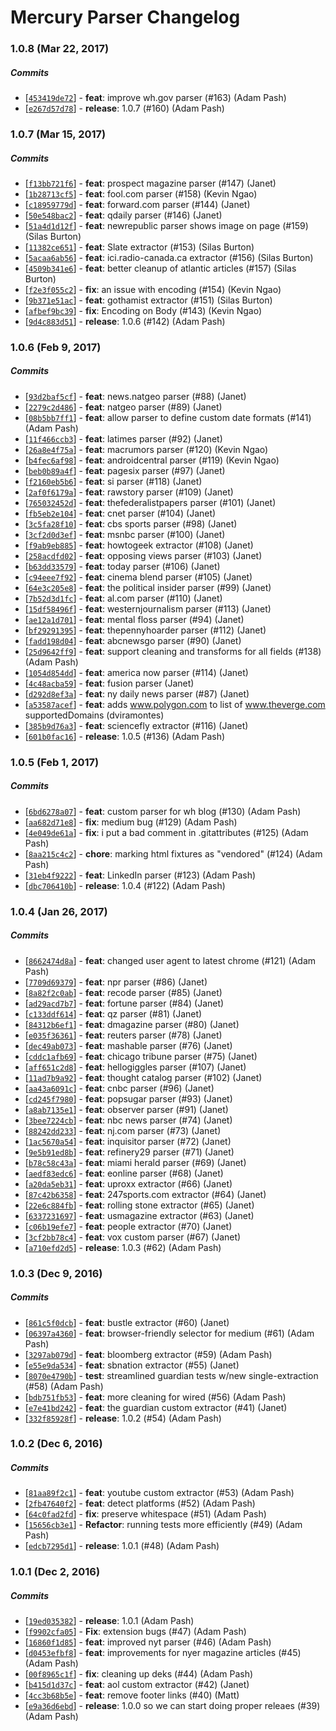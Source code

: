 # Mercury Parser Changelog

### 1.0.8 (Mar 22, 2017)

##### Commits

* [[`453419de72`](https://github.com/postlight/mercury-parser/commit/453419de72)] - **feat**: improve wh.gov parser (#163) (Adam Pash) 
* [[`e267d57d78`](https://github.com/postlight/mercury-parser/commit/e267d57d78)] - **release**: 1.0.7 (#160) (Adam Pash) 

### 1.0.7 (Mar 15, 2017)

##### Commits

* [[`f13bb721f6`](https://github.com/postlight/mercury-parser/commit/f13bb721f6)] - **feat**: prospect magazine parser (#147) (Janet) 
* [[`1b28713cf5`](https://github.com/postlight/mercury-parser/commit/1b28713cf5)] - **feat**: fool.com parser (#158) (Kevin Ngao) 
* [[`c18959779d`](https://github.com/postlight/mercury-parser/commit/c18959779d)] - **feat**: forward.com parser (#144) (Janet) 
* [[`50e548bac2`](https://github.com/postlight/mercury-parser/commit/50e548bac2)] - **feat**: qdaily parser (#146) (Janet) 
* [[`51a4d1d12f`](https://github.com/postlight/mercury-parser/commit/51a4d1d12f)] - **feat**: newrepublic parser shows image on page (#159) (Silas Burton) 
* [[`11382ce651`](https://github.com/postlight/mercury-parser/commit/11382ce651)] - **feat**: Slate extractor (#153) (Silas Burton) 
* [[`5acaa6ab56`](https://github.com/postlight/mercury-parser/commit/5acaa6ab56)] - **feat**: ici.radio-canada.ca extractor (#156) (Silas Burton) 
* [[`4509b341e6`](https://github.com/postlight/mercury-parser/commit/4509b341e6)] - **feat**: better cleanup of atlantic articles (#157) (Silas Burton) 
* [[`f2e3f055c2`](https://github.com/postlight/mercury-parser/commit/f2e3f055c2)] - **fix**: an issue with encoding (#154) (Kevin Ngao) 
* [[`9b371e51ac`](https://github.com/postlight/mercury-parser/commit/9b371e51ac)] - **feat**: gothamist extractor (#151) (Silas Burton) 
* [[`afbef9bc39`](https://github.com/postlight/mercury-parser/commit/afbef9bc39)] - **fix**: Encoding on Body (#143) (Kevin Ngao) 
* [[`9d4c883d51`](https://github.com/postlight/mercury-parser/commit/9d4c883d51)] - **release**: 1.0.6 (#142) (Adam Pash) 

### 1.0.6 (Feb 9, 2017)

##### Commits

* [[`93d2baf5cf`](https://github.com/postlight/mercury-parser/commit/93d2baf5cf)] - **feat**: news.natgeo parser (#88) (Janet) 
* [[`2279c2d486`](https://github.com/postlight/mercury-parser/commit/2279c2d486)] - **feat**: natgeo parser (#89) (Janet) 
* [[`08b5bb7ff1`](https://github.com/postlight/mercury-parser/commit/08b5bb7ff1)] - **feat**: allow parser to define custom date formats (#141) (Adam Pash) 
* [[`11f466ccb3`](https://github.com/postlight/mercury-parser/commit/11f466ccb3)] - **feat**: latimes parser (#92) (Janet) 
* [[`26a8e4f75a`](https://github.com/postlight/mercury-parser/commit/26a8e4f75a)] - **feat**: macrumors parser (#120) (Kevin Ngao) 
* [[`b4fec6af98`](https://github.com/postlight/mercury-parser/commit/b4fec6af98)] - **feat**: androidcentral parser (#119) (Kevin Ngao) 
* [[`beb0b89a4f`](https://github.com/postlight/mercury-parser/commit/beb0b89a4f)] - **feat**: pagesix parser (#97) (Janet) 
* [[`f2160eb5b6`](https://github.com/postlight/mercury-parser/commit/f2160eb5b6)] - **feat**: si parser (#118) (Janet) 
* [[`2af0f6179a`](https://github.com/postlight/mercury-parser/commit/2af0f6179a)] - **feat**: rawstory parser (#109) (Janet) 
* [[`765032452d`](https://github.com/postlight/mercury-parser/commit/765032452d)] - **feat**: thefederalistpapers parser (#101) (Janet) 
* [[`fb5eb2e104`](https://github.com/postlight/mercury-parser/commit/fb5eb2e104)] - **feat**: cnet parser (#104) (Janet) 
* [[`3c5fa28f10`](https://github.com/postlight/mercury-parser/commit/3c5fa28f10)] - **feat**: cbs sports parser (#98) (Janet) 
* [[`3cf2d0d3ef`](https://github.com/postlight/mercury-parser/commit/3cf2d0d3ef)] - **feat**: msnbc parser (#100) (Janet) 
* [[`f9ab9eb885`](https://github.com/postlight/mercury-parser/commit/f9ab9eb885)] - **feat**: howtogeek extractor (#108) (Janet) 
* [[`258acdfd02`](https://github.com/postlight/mercury-parser/commit/258acdfd02)] - **feat**: opposing views parser (#103) (Janet) 
* [[`b63dd33579`](https://github.com/postlight/mercury-parser/commit/b63dd33579)] - **feat**: today parser (#106) (Janet) 
* [[`c94eee7f92`](https://github.com/postlight/mercury-parser/commit/c94eee7f92)] - **feat**: cinema blend parser (#105) (Janet) 
* [[`64e3c205e8`](https://github.com/postlight/mercury-parser/commit/64e3c205e8)] - **feat**: the political insider parser (#99) (Janet) 
* [[`7b52d3d1fc`](https://github.com/postlight/mercury-parser/commit/7b52d3d1fc)] - **feat**: al.com parser (#110) (Janet) 
* [[`15df58496f`](https://github.com/postlight/mercury-parser/commit/15df58496f)] - **feat**: westernjournalism parser (#113) (Janet) 
* [[`ae12a1d701`](https://github.com/postlight/mercury-parser/commit/ae12a1d701)] - **feat**: mental floss parser (#94) (Janet) 
* [[`bf29291395`](https://github.com/postlight/mercury-parser/commit/bf29291395)] - **feat**: thepennyhoarder parser (#112) (Janet) 
* [[`fadd198d04`](https://github.com/postlight/mercury-parser/commit/fadd198d04)] - **feat**: abcnewsgo parser (#90) (Janet) 
* [[`25d9642ff9`](https://github.com/postlight/mercury-parser/commit/25d9642ff9)] - **feat**: support cleaning and transforms for all fields (#138) (Adam Pash) 
* [[`1054d854dd`](https://github.com/postlight/mercury-parser/commit/1054d854dd)] - **feat**: america now parser (#114) (Janet) 
* [[`4c48acba59`](https://github.com/postlight/mercury-parser/commit/4c48acba59)] - **feat**: fusion parser (Janet) 
* [[`d292d8ef3a`](https://github.com/postlight/mercury-parser/commit/d292d8ef3a)] - **feat**: ny daily news parser (#87) (Janet) 
* [[`a53587acef`](https://github.com/postlight/mercury-parser/commit/a53587acef)] - **feat**: adds www.polygon.com to list of www.theverge.com supportedDomains (dviramontes) 
* [[`385b9d76a3`](https://github.com/postlight/mercury-parser/commit/385b9d76a3)] - **feat**: sciencefly extractor (#116) (Janet) 
* [[`601b0fac16`](https://github.com/postlight/mercury-parser/commit/601b0fac16)] - **release**: 1.0.5 (#136) (Adam Pash) 

### 1.0.5 (Feb 1, 2017)

##### Commits

* [[`6bd6278a07`](https://github.com/postlight/mercury-parser/commit/6bd6278a07)] - **feat**: custom parser for wh blog (#130) (Adam Pash) 
* [[`aa682d71e8`](https://github.com/postlight/mercury-parser/commit/aa682d71e8)] - **fix**: medium bug (#129) (Adam Pash) 
* [[`4e049de61a`](https://github.com/postlight/mercury-parser/commit/4e049de61a)] - **fix**: i put a bad comment in .gitattributes (#125) (Adam Pash) 
* [[`8aa215c4c2`](https://github.com/postlight/mercury-parser/commit/8aa215c4c2)] - **chore**: marking html fixtures as "vendored" (#124) (Adam Pash) 
* [[`31eb4f9222`](https://github.com/postlight/mercury-parser/commit/31eb4f9222)] - **feat**: LinkedIn parser (#123) (Adam Pash) 
* [[`dbc706410b`](https://github.com/postlight/mercury-parser/commit/dbc706410b)] - **release**: 1.0.4 (#122) (Adam Pash) 

### 1.0.4 (Jan 26, 2017)

##### Commits

* [[`8662474d8a`](https://github.com/postlight/mercury-parser/commit/8662474d8a)] - **feat**: changed user agent to latest chrome (#121) (Adam Pash) 
* [[`7709d69379`](https://github.com/postlight/mercury-parser/commit/7709d69379)] - **feat**: npr parser (#86) (Janet) 
* [[`8a82f2c0ab`](https://github.com/postlight/mercury-parser/commit/8a82f2c0ab)] - **feat**: recode parser (#85) (Janet) 
* [[`ad29acd7b7`](https://github.com/postlight/mercury-parser/commit/ad29acd7b7)] - **feat**: fortune parser (#84) (Janet) 
* [[`c133ddf614`](https://github.com/postlight/mercury-parser/commit/c133ddf614)] - **feat**: qz parser (#81) (Janet) 
* [[`84312b6ef1`](https://github.com/postlight/mercury-parser/commit/84312b6ef1)] - **feat**: dmagazine parser (#80) (Janet) 
* [[`e035f36361`](https://github.com/postlight/mercury-parser/commit/e035f36361)] - **feat**: reuters parser (#78) (Janet) 
* [[`dec49ab073`](https://github.com/postlight/mercury-parser/commit/dec49ab073)] - **feat**: mashable parser (#76) (Janet) 
* [[`cddc1afb69`](https://github.com/postlight/mercury-parser/commit/cddc1afb69)] - **feat**: chicago tribune parser (#75) (Janet) 
* [[`aff651c2d8`](https://github.com/postlight/mercury-parser/commit/aff651c2d8)] - **feat**: hellogiggles parser (#107) (Janet) 
* [[`11ad7b9a92`](https://github.com/postlight/mercury-parser/commit/11ad7b9a92)] - **feat**: thought catalog parser (#102) (Janet) 
* [[`aa43a6091c`](https://github.com/postlight/mercury-parser/commit/aa43a6091c)] - **feat**: cnbc parser (#96) (Janet) 
* [[`cd245f7980`](https://github.com/postlight/mercury-parser/commit/cd245f7980)] - **feat**: popsugar parser (#93) (Janet) 
* [[`a8ab7135e1`](https://github.com/postlight/mercury-parser/commit/a8ab7135e1)] - **feat**: observer parser (#91) (Janet) 
* [[`3bee7224cb`](https://github.com/postlight/mercury-parser/commit/3bee7224cb)] - **feat**: nbc news parser (#74) (Janet) 
* [[`88242dd233`](https://github.com/postlight/mercury-parser/commit/88242dd233)] - **feat**: nj.com parser (#73) (Janet) 
* [[`1ac5670a54`](https://github.com/postlight/mercury-parser/commit/1ac5670a54)] - **feat**: inquisitor parser (#72) (Janet) 
* [[`9e5b91ed8b`](https://github.com/postlight/mercury-parser/commit/9e5b91ed8b)] - **feat**: refinery29 parser (#71) (Janet) 
* [[`b78c58c43a`](https://github.com/postlight/mercury-parser/commit/b78c58c43a)] - **feat**: miami herald parser (#69) (Janet) 
* [[`aedf83edc6`](https://github.com/postlight/mercury-parser/commit/aedf83edc6)] - **feat**: eonline parser (#68) (Janet) 
* [[`a20da5eb31`](https://github.com/postlight/mercury-parser/commit/a20da5eb31)] - **feat**: uproxx extractor (#66) (Janet) 
* [[`87c42b6358`](https://github.com/postlight/mercury-parser/commit/87c42b6358)] - **feat**: 247sports.com extractor (#64) (Janet) 
* [[`22e6c884fb`](https://github.com/postlight/mercury-parser/commit/22e6c884fb)] - **feat**: rolling stone extractor (#65) (Janet) 
* [[`6337231697`](https://github.com/postlight/mercury-parser/commit/6337231697)] - **feat**: usmagazine extractor (#63) (Janet) 
* [[`c06b19efe7`](https://github.com/postlight/mercury-parser/commit/c06b19efe7)] - **feat**: people extractor (#70) (Janet) 
* [[`3cf2bb78c4`](https://github.com/postlight/mercury-parser/commit/3cf2bb78c4)] - **feat**: vox custom parser (#67) (Janet) 
* [[`a710efd2d5`](https://github.com/postlight/mercury-parser/commit/a710efd2d5)] - **release**: 1.0.3 (#62) (Adam Pash) 

### 1.0.3 (Dec 9, 2016)

##### Commits

* [[`861c5f0dcb`](https://github.com/postlight/mercury-parser/commit/861c5f0dcb)] - **feat**: bustle extractor (#60) (Janet) 
* [[`06397a4360`](https://github.com/postlight/mercury-parser/commit/06397a4360)] - **feat**: browser-friendly selector for medium (#61) (Adam Pash) 
* [[`3297ab079d`](https://github.com/postlight/mercury-parser/commit/3297ab079d)] - **feat**: bloomberg extractor (#59) (Adam Pash) 
* [[`e55e9da534`](https://github.com/postlight/mercury-parser/commit/e55e9da534)] - **feat**: sbnation extractor (#55) (Janet) 
* [[`8070e4790b`](https://github.com/postlight/mercury-parser/commit/8070e4790b)] - **test**: streamlined guardian tests w/new single-extraction (#58) (Adam Pash) 
* [[`bdb751fb53`](https://github.com/postlight/mercury-parser/commit/bdb751fb53)] - **feat**: more cleaning for wired (#56) (Adam Pash) 
* [[`e7e41bd242`](https://github.com/postlight/mercury-parser/commit/e7e41bd242)] - **feat**: the guardian custom extractor (#41) (Janet) 
* [[`332f85928f`](https://github.com/postlight/mercury-parser/commit/332f85928f)] - **release**: 1.0.2 (#54) (Adam Pash) 

### 1.0.2 (Dec 6, 2016)

##### Commits

* [[`81aa89f2c1`](https://github.com/postlight/mercury-parser/commit/81aa89f2c1)] - **feat**: youtube custom extractor (#53) (Adam Pash)
* [[`2fb47640f2`](https://github.com/postlight/mercury-parser/commit/2fb47640f2)] - **feat**: detect platforms (#52) (Adam Pash)
* [[`64c0fad2fd`](https://github.com/postlight/mercury-parser/commit/64c0fad2fd)] - **fix**: preserve whitespace (#51) (Adam Pash)
* [[`15656cb3e1`](https://github.com/postlight/mercury-parser/commit/15656cb3e1)] - **Refactor**: running tests more efficiently (#49) (Adam Pash)
* [[`edcb7295d1`](https://github.com/postlight/mercury-parser/commit/edcb7295d1)] - **release**: 1.0.1 (#48) (Adam Pash)

### 1.0.1 (Dec 2, 2016)

##### Commits

* [[`19ed035382`](https://github.com/postlight/mercury-parser/commit/19ed035382)] - **release**: 1.0.1 (Adam Pash)
* [[`f9902cfa05`](https://github.com/postlight/mercury-parser/commit/f9902cfa05)] - **Fix**: extension bugs (#47) (Adam Pash)
* [[`16860f1d85`](https://github.com/postlight/mercury-parser/commit/16860f1d85)] - **feat**: improved nyt parser (#46) (Adam Pash)
* [[`d0453efbf8`](https://github.com/postlight/mercury-parser/commit/d0453efbf8)] - **feat**: improvements for nyer magazine articles (#45) (Adam Pash)
* [[`00f8965c1f`](https://github.com/postlight/mercury-parser/commit/00f8965c1f)] - **fix**: cleaning up deks (#44) (Adam Pash)
* [[`b415d1d37c`](https://github.com/postlight/mercury-parser/commit/b415d1d37c)] - **feat**: aol custom extractor (#42) (Janet)
* [[`4cc3b68b5e`](https://github.com/postlight/mercury-parser/commit/4cc3b68b5e)] - **feat**: remove footer links (#40) (Matt)
* [[`e9a36d6ebd`](https://github.com/postlight/mercury-parser/commit/e9a36d6ebd)] - **release**: 1.0.0 so we can start doing proper releaes (#39) (Adam Pash)
